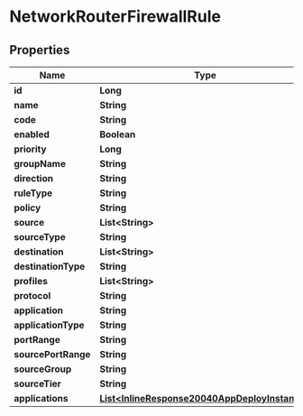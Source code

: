 

# NetworkRouterFirewallRule

## Properties

Name | Type | Description | Notes
------------ | ------------- | ------------- | -------------
**id** | **Long** |  |  [optional]
**name** | **String** |  |  [optional]
**code** | **String** |  |  [optional]
**enabled** | **Boolean** |  |  [optional]
**priority** | **Long** |  |  [optional]
**groupName** | **String** |  |  [optional]
**direction** | **String** |  |  [optional]
**ruleType** | **String** |  |  [optional]
**policy** | **String** |  |  [optional]
**source** | **List&lt;String&gt;** |  |  [optional]
**sourceType** | **String** |  |  [optional]
**destination** | **List&lt;String&gt;** |  |  [optional]
**destinationType** | **String** |  |  [optional]
**profiles** | **List&lt;String&gt;** |  |  [optional]
**protocol** | **String** |  |  [optional]
**application** | **String** |  |  [optional]
**applicationType** | **String** |  |  [optional]
**portRange** | **String** |  |  [optional]
**sourcePortRange** | **String** |  |  [optional]
**sourceGroup** | **String** |  |  [optional]
**sourceTier** | **String** |  |  [optional]
**applications** | [**List&lt;InlineResponse20040AppDeployInstance&gt;**](InlineResponse20040AppDeployInstance.md) |  |  [optional]



